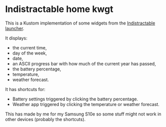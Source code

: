 # Indistractable home kwgt

This is a Kustom implementation of some widgets from the [Indistractable launcher](https://www.indistractable.xyz/).

It displays:
- the current time, 
- day of the week, 
- date, 
- an ASCII progress bar with how much of the current year has passed, 
- the battery percentage, 
- temperature, 
- weather forecast.

It has shortcuts for:
- Battery settings triggered by clicking the battery percentage.
- Weather app triggered by clicking the temperature or weather forecast.

This has made by me for my Samsung S10e so some stuff might not work in other devices (probably the shortcuts).
